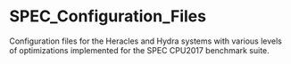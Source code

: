 # SPEC_Configuration_Files
Configuration files for the Heracles and Hydra systems with various levels of optimizations implemented for the SPEC CPU2017 benchmark suite.
